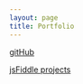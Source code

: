 ```yaml
---
layout: page
title: Portfolio
---
```



[gitHub](http://github.com/berimbolo/)

[jsFiddle projects](https://jsfiddle.net/user/radmonkey/fiddles/)
